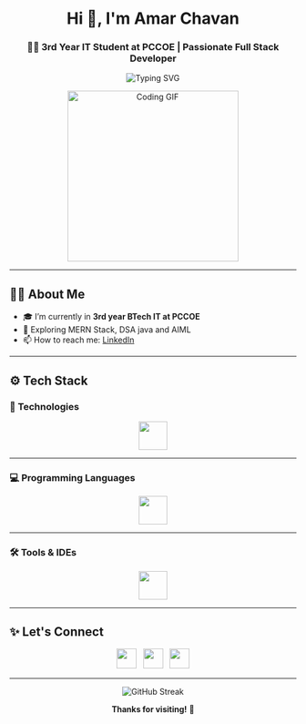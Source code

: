 <h1 align="center">Hi 👋, I'm Amar Chavan</h1>
<h3 align="center">🧑‍💻 3rd Year IT Student at PCCOE | Passionate Full Stack Developer</h3>

<p align="center">
  <img src="https://readme-typing-svg.herokuapp.com?font=Fira+Code&size=22&pause=1000&center=true&vCenter=true&width=500&lines=Full+Stack+Developer;Always+Learning+🚀" alt="Typing SVG" />
</p>

<p align="center">
  <img src="https://media.giphy.com/media/qgQUggAC3Pfv687qPC/giphy.gif" width="300" alt="Coding GIF" />
</p>

---

## 🧑‍💻 About Me

- 🎓 I’m currently in **3rd year BTech IT at PCCOE**
- 🧠 Exploring MERN Stack, DSA java and AIML
- 📫 How to reach me: [LinkedIn](https://www.linkedin.com/in/amarchavan1)

---

## ⚙️ Tech Stack

### 🚀 Technologies
<p align="center">
  <img src="https://skillicons.dev/icons?i=react,nodejs,express,mongodb,firebase,bootstrap,ejs" height="50" />
</p>

---

### 💻 Programming Languages
<p align="center">
  <img src="https://skillicons.dev/icons?i=html,css,js,c,cpp,java,python,php,kotlin" height="50" />
</p>

---

### 🛠️ Tools & IDEs
<p align="center">
  <img src="https://skillicons.dev/icons?i=vscode,androidstudio,git,github,postman" height="50" />
</p>

---

## ✨ Let's Connect

<p align="center">
  <a href="https://www.linkedin.com/in/amarchavan1"><img src="https://skillicons.dev/icons?i=linkedin" height="35" /></a>
  &nbsp;
  <a href="mailto:amarchavan96k@gmail.com"><img src="https://skillicons.dev/icons?i=gmail" height="35" /></a>
  &nbsp;
  <a href="https://github.com/amar-chavan1"><img src="https://skillicons.dev/icons?i=github" height="35" /></a>
</p>

---

<div align="center">
  
  ![GitHub Streak](https://github-readme-streak-stats.herokuapp.com/?user=amarchavan-1)
</div>



<p align="center"><b>Thanks for visiting!</b> 🚀</p>


